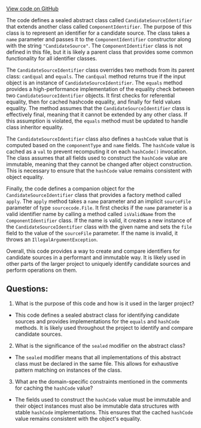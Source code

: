 [View code on GitHub](https://github.com/misbahsy/the-algorithm/product-mixer/core/src/main/scala/com/twitter/product_mixer/core/model/common/identifier/CandidateSourceIdentifier.scala)

The code defines a sealed abstract class called `CandidateSourceIdentifier` that extends another class called `ComponentIdentifier`. The purpose of this class is to represent an identifier for a candidate source. The class takes a `name` parameter and passes it to the `ComponentIdentifier` constructor along with the string `"CandidateSource"`. The `ComponentIdentifier` class is not defined in this file, but it is likely a parent class that provides some common functionality for all identifier classes.

The `CandidateSourceIdentifier` class overrides two methods from its parent class: `canEqual` and `equals`. The `canEqual` method returns true if the input object is an instance of `CandidateSourceIdentifier`. The `equals` method provides a high-performance implementation of the equality check between two `CandidateSourceIdentifier` objects. It first checks for referential equality, then for cached hashcode equality, and finally for field values equality. The method assumes that the `CandidateSourceIdentifier` class is effectively final, meaning that it cannot be extended by any other class. If this assumption is violated, the `equals` method must be updated to handle class inheritor equality.

The `CandidateSourceIdentifier` class also defines a `hashCode` value that is computed based on the `componentType` and `name` fields. The `hashCode` value is cached as a `val` to prevent recomputing it on each `hashCode()` invocation. The class assumes that all fields used to construct the `hashCode` value are immutable, meaning that they cannot be changed after object construction. This is necessary to ensure that the `hashCode` value remains consistent with object equality.

Finally, the code defines a companion object for the `CandidateSourceIdentifier` class that provides a factory method called `apply`. The `apply` method takes a `name` parameter and an implicit `sourceFile` parameter of type `sourcecode.File`. It first checks if the `name` parameter is a valid identifier name by calling a method called `isValidName` from the `ComponentIdentifier` class. If the name is valid, it creates a new instance of the `CandidateSourceIdentifier` class with the given name and sets the `file` field to the value of the `sourceFile` parameter. If the name is invalid, it throws an `IllegalArgumentException`. 

Overall, this code provides a way to create and compare identifiers for candidate sources in a performant and immutable way. It is likely used in other parts of the larger project to uniquely identify candidate sources and perform operations on them.
## Questions: 
 1. What is the purpose of this code and how is it used in the larger project?
- This code defines a sealed abstract class for identifying candidate sources and provides implementations for the `equals` and `hashCode` methods. It is likely used throughout the project to identify and compare candidate sources.

2. What is the significance of the `sealed` modifier on the abstract class?
- The `sealed` modifier means that all implementations of this abstract class must be declared in the same file. This allows for exhaustive pattern matching on instances of the class.

3. What are the domain-specific constraints mentioned in the comments for caching the `hashCode` value?
- The fields used to construct the `hashCode` value must be immutable and their object instances must also be immutable data structures with stable `hashCode` implementations. This ensures that the cached `hashCode` value remains consistent with the object's equality.